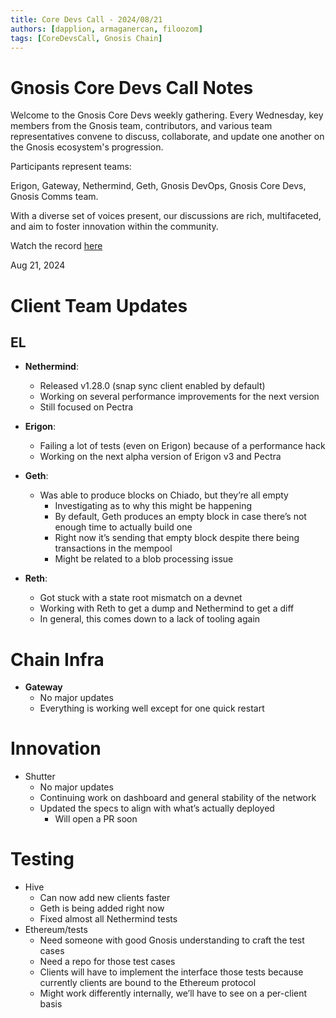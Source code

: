 ```yaml
---
title: Core Devs Call - 2024/08/21
authors: [dapplion, armaganercan, filoozom]
tags: [CoreDevsCall, Gnosis Chain]
---
```


# Gnosis Core Devs Call Notes

Welcome to the Gnosis Core Devs weekly gathering. Every Wednesday, key members from the Gnosis team, contributors, and various team representatives convene to discuss, collaborate, and update one another on the Gnosis ecosystem's progression.

Participants represent teams:

Erigon, Gateway, Nethermind, Geth, Gnosis DevOps, Gnosis Core Devs, Gnosis Comms team.

With a diverse set of voices present, our discussions are rich, multifaceted, and aim to foster innovation within the community.

Watch the record [here](https://youtu.be/xeds8W3Z99U)

Aug 21, 2024

# Client Team Updates
## EL

* **Nethermind**: 
    * Released v1.28.0 (snap sync client enabled by default)
    * Working on several performance improvements for the next version
    * Still focused on Pectra



* **Erigon**: 
  * Failing a lot of tests (even on Erigon) because of a performance hack
  * Working on the next alpha version of Erigon v3 and Pectra


* **Geth**:
    * Was able to produce blocks on Chiado, but they’re all empty
        * Investigating as to why this might be happening
        * By default, Geth produces an empty block in case there’s not enough time to actually build one
        * Right now it’s sending that empty block despite there being transactions in the mempool
        * Might be related to a blob processing issue



* **Reth**: 
  * Got stuck with a state root mismatch on a devnet
  * Working with Reth to get a dump and Nethermind to get a diff
  * In general, this comes down to a lack of tooling again


# Chain Infra

* **Gateway**
  * No major updates
  * Everything is working well except for one quick restart


# Innovation

* Shutter
    * No major updates
    * Continuing work on dashboard and general stability of the network
    * Updated the specs to align with what’s actually deployed
        * Will open a PR soon

# Testing

* Hive
   * Can now add new clients faster
   * Geth is being added right now
   * Fixed almost all Nethermind tests
* Ethereum/tests
    * Need someone with good Gnosis understanding to craft the test cases
    * Need a repo for those test cases
    * Clients will have to implement the interface those tests because currently clients are bound to the Ethereum protocol
    * Might work differently internally, we’ll have to see on a per-client basis
















































